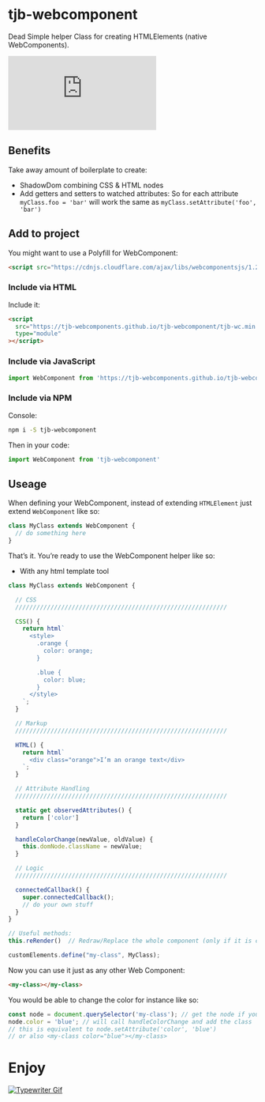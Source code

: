 # tjb-webcomponent

Dead Simple helper Class for creating HTMLElements (native WebComponents).

![gzip size](http://img.badgesize.io/https://tjb-webcomponents.github.io/tjb-webcomponent/tjb-wc.min.js?compression=gzip)

## Benefits

Take away amount of boilerplate to create:

- ShadowDom combining CSS & HTML nodes
- Add getters and setters to watched attributes:
  So for each attribute `myClass.foo = 'bar'` will work the same as `myClass.setAttribute('foo', 'bar')`

## Add to project

You might want to use a Polyfill for WebComponent:

```html
<script src="https://cdnjs.cloudflare.com/ajax/libs/webcomponentsjs/1.2.0/webcomponents-lite.js"></script>
```

### Include via HTML

Include it:

```html
<script
  src="https://tjb-webcomponents.github.io/tjb-webcomponent/tjb-wc.min.js"
  type="module"
></script>
```

### Include via JavaScript

```JavaScript
import WebComponent from 'https://tjb-webcomponents.github.io/tjb-webcomponent/tjb-wc.min.js'
```

### Include via NPM

Console:

```bash
npm i -S tjb-webcomponent
```

Then in your code:

```JavaScript
import WebComponent from 'tjb-webcomponent'
```

## Useage

When defining your WebComponent, instead of extending `HTMLElement` just extend `WebComponent` like so:

```JavaScript
class MyClass extends WebComponent {
  // do something here
}
```

That’s it. You’re ready to use the WebComponent helper like so:

- With any html template tool

```JavaScript
class MyClass extends WebComponent {

  // CSS
  ////////////////////////////////////////////////////////////

  CSS() {
    return html`
      <style>
        .orange {
          color: orange;
        }

        .blue {
          color: blue;
        }
      </style>
    `;
  }

  // Markup
  ////////////////////////////////////////////////////////////

  HTML() {
    return html`
      <div class="orange">I’m an orange text</div>
    `;
  }

  // Attribute Handling
  ////////////////////////////////////////////////////////////

  static get observedAttributes() {
    return ['color']
  }

  handleColorChange(newValue, oldValue) {
    this.domNode.className = newValue;
  }

  // Logic
  ////////////////////////////////////////////////////////////

  connectedCallback() {
    super.connectedCallback();
    // do your own stuff
  }
}

// Useful methods:
this.reRender()  // Redraw/Replace the whole component (only if it is connected)

customElements.define("my-class", MyClass);
```

Now you can use it just as any other Web Component:

```html
<my-class></my-class>
```

You would be able to change the color for instance like so:

```JavaScript
const node = document.querySelector('my-class'); // get the node if you don’t already have it
node.color = 'blue'; // will call handleColorChange and add the class 'blue'
// this is equivalent to node.setAttribute('color', 'blue')
// or also <my-class color="blue"></my-class>
```

# Enjoy

[![Typewriter Gif](https://tjb-webcomponents.github.io/tjb-webcomponent/typewriter.gif)](http://thibaultjanbeyer.com/)
